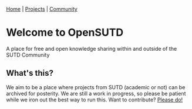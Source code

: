 [Home](https://opensutd.github.io/) | [Projects](projects.md) | [Community](https://github.com/OpenSUTD/community)

# Welcome to OpenSUTD
A place for free and open knowledge sharing within and outside of the SUTD Community

## What's this?

We aim to be a place where projects from SUTD (academic or not) can be archived for posterity. We are still a work in progress, so please be patient while we iron out the best way to run this. Want to contribute? [Please do!](https://github.com/OpenSUTD/community)